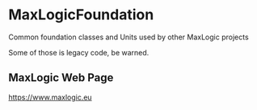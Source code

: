 # MaxLogicFoundation

Common foundation classes and Units used by other MaxLogic projects

Some of those is legacy code, be warned.

## MaxLogic Web Page

https://www.maxlogic.eu
